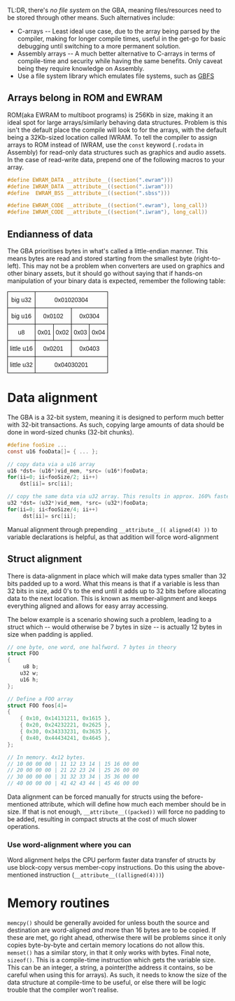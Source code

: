TL:DR, there's *no file system* on the GBA, meaning files/resources need to be stored through other means. Such alternatives include:
- C-arrays -- Least ideal use case, due to the array being parsed by the compiler, making for longer compile times, useful in the get-go for basic debugging until switching to a more permanent solution.
- Assembly arrays -- A much better alternative to C-arrays in terms of compile-time and security while having the same benefits. Only caveat being they require knowledge on Assembly.
- Use a file system library which emulates file systems, such as [GBFS](http://www.pineight.com/gba/#gbfs)

## Arrays belong in ROM and EWRAM

ROM(aka EWRAM to multiboot programs) is 256Kb in size, making it an ideal spot for large arrays/similarly behaving data structures. Problem is this isn't the default place the compile will look to for the arrays, with the default being a 32Kb-sized location called IWRAM. To tell the compiler to assign arrays to ROM instead of IWRAM, use the `const` keyword (`.rodata` in Assembly) for read-only data structures such as graphics and audio assets. In the case of read-write data, prepend one of the following macros to your array.

```c
#define EWRAM_DATA __attribute__((section(".ewram")))
#define IWRAM_DATA __attribute__((section(".iwram")))
#define  EWRAM_BSS __attribute__((section(".sbss")))

#define EWRAM_CODE __attribute__((section(".ewram"), long_call))
#define IWRAM_CODE __attribute__((section(".iwram"), long_call))
```

## Endianness of data

The GBA prioritises bytes in what's called a little-endian manner. This means bytes are read and stored starting from the smallest byte (right-to-left). This may not be a problem when converters are used on graphics and other binary assets, but it should go without saying that if hands-on manipulation of your binary data is expected, remember the following table:

<style type="text/css">
.tg  {border-collapse:collapse;border-spacing:0;}
.tg td{font-family:Arial, sans-serif;font-size:14px;padding:10px 5px;border-style:solid;border-width:1px;overflow:hidden;word-break:normal;border-color:black;}
.tg th{font-family:Arial, sans-serif;font-size:14px;font-weight:normal;padding:10px 5px;border-style:solid;border-width:1px;overflow:hidden;word-break:normal;border-color:black;}
.tg .tg-s6z2{text-align:center}
.tg .tg-baqh{text-align:center;vertical-align:top}
@media screen and (max-width: 767px) {.tg {width: auto !important;}.tg col {width: auto !important;}.tg-wrap {overflow-x: auto;-webkit-overflow-scrolling: touch;}}</style>
<div class="tg-wrap"><table class="tg">
  <tr>
    <td class="tg-s6z2">big u32</td>
    <td class="tg-s6z2" colspan="4">0x01020304</td>
  </tr>
  <tr>
    <td class="tg-s6z2">big u16</td>
    <td class="tg-s6z2" colspan="2">0x0102</td>
    <td class="tg-baqh" colspan="2">0x0304</td>
  </tr>
  <tr>
    <td class="tg-baqh">u8</td>
    <td class="tg-baqh">0x01</td>
    <td class="tg-baqh">0x02</td>
    <td class="tg-baqh">0x03</td>
    <td class="tg-baqh">0x04</td>
  </tr>
  <tr>
    <td class="tg-s6z2">little u16</td>
    <td class="tg-s6z2" colspan="2">0x0201</td>
    <td class="tg-baqh" colspan="2">0x0403</td>
  </tr>
  <tr>
    <td class="tg-baqh">little u32</td>
    <td class="tg-baqh" colspan="4">0x04030201</td>
  </tr>
</table></div>

# Data alignment

The GBA is a 32-bit system, meaning it is designed to perform much better with 32-bit transactions. As such, copying large amounts of data should be done in word-sized chunks (32-bit chunks).

```c
#define fooSize ...
const u16 fooData[]= { ... };

// copy data via a u16 array
u16 *dst= (u16*)vid_mem, *src= (u16*)fooData;
for(ii=0; ii<fooSize/2; ii++)
    dst[ii]= src[ii];

// copy the same data via u32 array. This results in approx. 160% faster operation
u32 *dst= (u32*)vid_mem, *src= (u32*)fooData;
for(ii=0; ii<fooSize/4; ii++)
     dst[ii]= src[ii];
```

Manual alignment through prepending `__attribute__(( aligned(4) ))` to variable declarations is helpful, as that addition will force word-alignment

## Struct alignment
There is data-alignment in place which will make data types smaller than 32 bits padded up to a word. What this means is that if a variable is less than 32 bits in size, add 0's to the end until it adds up to 32 bits before allocating data to the next location. This is known as member-alignment and keeps everything aligned and allows for easy array accessing.

The below example is a scenario showing such a problem, leading to a struct which -- would otherwise be 7 bytes in size -- is actually 12 bytes in size when padding is applied.
```c
// one byte, one word, one halfword. 7 bytes in theory
struct FOO
{
     u8 b;
    u32 w;
    u16 h;
};

// Define a FOO array
struct FOO foos[4]= 
{
    { 0x10, 0x14131211, 0x1615 }, 
    { 0x20, 0x24232221, 0x2625 }, 
    { 0x30, 0x34333231, 0x3635 }, 
    { 0x40, 0x44434241, 0x4645 }, 
};

// In memory. 4x12 bytes.
// 10 00 00 00 | 11 12 13 14 | 15 16 00 00
// 20 00 00 00 | 21 22 23 24 | 25 26 00 00
// 30 00 00 00 | 31 32 33 34 | 35 36 00 00
// 40 00 00 00 | 41 42 43 44 | 45 46 00 00
```

Data alignment can be forced manually for structs using the before-mentioned attribute, which will define how much each member should be in size. If that is not enough, `__attribute__((packed))`  will force no padding to be added, resulting in compact structs at the cost of much slower operations.

### Use word-alignment where you can
Word alignment helps the CPU perform faster data transfer of structs by use block-copy versus member-copy instructions. Do this using the above-mentioned instruction (`__attribute__((alligned(4)))`)

# Memory routines

`memcpy()` should be generally avoided for unless bouth the source and destination are word-aligned _and_ more than 16 bytes are to be copied. If these are met, go right ahead, otherwise there will be problems since it only copies byte-by-byte and certain memory locations do not allow this.
`memset()` has a similar story, in that it only works with bytes.
Final note, `sizeof()`. This is a compile-time instruction which gets the variable size. This can be an integer, a string, a pointer(the address it contains, so be careful when using this for arrays). As such, it needs to know the size of the data structure at compile-time to be useful, or else there will be logic trouble that the compiler won't realise.